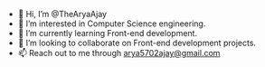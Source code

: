 - 👋 Hi, I’m @TheAryaAjay
- 👀 I’m interested in Computer Science engineering.
- 🌱 I’m currently learning Front-end development.
- 💞️ I’m looking to collaborate on Front-end development projects.
- 📫 Reach out to me through arya5702ajay@gmail.com

<!---
TheAryaAjay/TheAryaAjay is a ✨ special ✨ repository because its `README.md` (this file) appears on your GitHub profile.
You can click the Preview link to take a look at your changes.
--->
